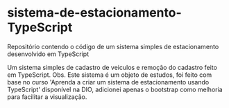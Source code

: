 # sistema-de-estacionamento-TypeScript
Repositório contendo o código de um sistema simples de estacionamento desenvolvido em TypeScript

Um sistema simples de cadastro de veiculos e remoção do cadastro feito em TypeScript.
Obs. Este sistema é um objeto de estudos, foi feito com base no curso 'Aprenda a criar um sistema de estacionamento usando TypeScript' disponível na DIO, adicionei apenas o bootstrap como melhoria para facilitar a visualização.
